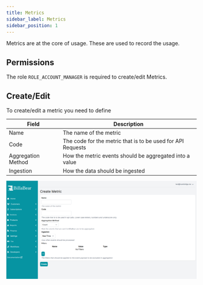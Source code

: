 ```yaml
---
title: Metrics
sidebar_label: Metrics
sidebar_position: 1
---
```

Metrics are at the core of usage. These are used to record the usage.  

## Permissions

The role `ROLE_ACCOUNT_MANAGER` is required to create/edit Metrics.

## Create/Edit

To create/edit a metric you need to define

| Field | Description |
| ---   | ---         |
| Name  | The name of the metric |
| Code  | The code for the metric that is to be used for API Requests |
| Aggregation Method | How the metric events should be aggregated into a value |
| Ingestion          | How the data should be ingested |

![Create Metric](./metric_screenshots/create_screenshot.png)
